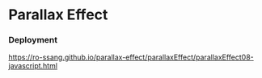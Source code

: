 # Parallax Effect

### Deployment
https://ro-ssang.github.io/parallax-effect/parallaxEffect/parallaxEffect08-javascript.html
